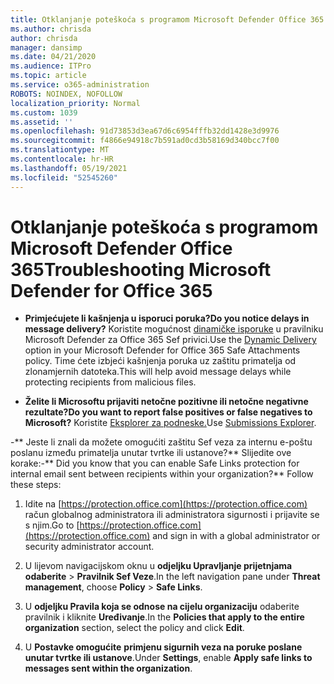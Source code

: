 ```yaml
---
title: Otklanjanje poteškoća s programom Microsoft Defender Office 365
ms.author: chrisda
author: chrisda
manager: dansimp
ms.date: 04/21/2020
ms.audience: ITPro
ms.topic: article
ms.service: o365-administration
ROBOTS: NOINDEX, NOFOLLOW
localization_priority: Normal
ms.custom: 1039
ms.assetid: ''
ms.openlocfilehash: 91d73853d3ea67d6c6954fffb32dd1428e3d9976
ms.sourcegitcommit: f4866e94918c7b591ad0cd3b58169d340bcc7f00
ms.translationtype: MT
ms.contentlocale: hr-HR
ms.lasthandoff: 05/19/2021
ms.locfileid: "52545260"
---
```

# <a name="troubleshooting-microsoft-defender-for-office-365"></a><span data-ttu-id="a67c6-102">Otklanjanje poteškoća s programom Microsoft Defender Office 365</span><span class="sxs-lookup"><span data-stu-id="a67c6-102">Troubleshooting Microsoft Defender for Office 365</span></span>

- <span data-ttu-id="a67c6-103">**Primjećujete li kašnjenja u isporuci poruka?**</span><span class="sxs-lookup"><span data-stu-id="a67c6-103">**Do you notice delays in message delivery?**</span></span> <span data-ttu-id="a67c6-104">Koristite mogućnost [dinamičke isporuke](/microsoft-365/security/office-365-security/dynamic-delivery-and-previewing) u pravilniku Microsoft Defender za Office 365 Sef privici.</span><span class="sxs-lookup"><span data-stu-id="a67c6-104">Use the [Dynamic Delivery](/microsoft-365/security/office-365-security/dynamic-delivery-and-previewing) option in your Microsoft Defender for Office 365 Safe Attachments policy.</span></span> <span data-ttu-id="a67c6-105">Time ćete izbjeći kašnjenja poruka uz zaštitu primatelja od zlonamjernih datoteka.</span><span class="sxs-lookup"><span data-stu-id="a67c6-105">This will help avoid message delays while protecting recipients from malicious files.</span></span>

- <span data-ttu-id="a67c6-106">**Želite li Microsoftu prijaviti netočne pozitivne ili netočne negativne rezultate?**</span><span class="sxs-lookup"><span data-stu-id="a67c6-106">**Do you want to report false positives or false negatives to Microsoft?**</span></span> <span data-ttu-id="a67c6-107">Koristite [Eksplorer za podneske.](https://protection.office.com/reportsubmission)</span><span class="sxs-lookup"><span data-stu-id="a67c6-107">Use [Submissions Explorer](https://protection.office.com/reportsubmission).</span></span>

<span data-ttu-id="a67c6-108">-\*\* Jeste li znali da možete omogućiti zaštitu Sef veza za internu e-poštu poslanu između primatelja unutar tvrtke ili ustanove?\*\* Slijedite ove korake:</span><span class="sxs-lookup"><span data-stu-id="a67c6-108">-\*\* Did you know that you can enable Safe Links protection for internal email sent between recipients within your organization?\*\* Follow these steps:</span></span>

  1. <span data-ttu-id="a67c6-109">Idite na [https://protection.office.com](https://protection.office.com) račun globalnog administratora ili administratora sigurnosti i prijavite se s njim.</span><span class="sxs-lookup"><span data-stu-id="a67c6-109">Go to [https://protection.office.com](https://protection.office.com) and sign in with a global administrator or security administrator account.</span></span>

  2. <span data-ttu-id="a67c6-110">U lijevom navigacijskom oknu u **odjeljku Upravljanje prijetnjama** **odaberite** \> **Pravilnik Sef Veze**.</span><span class="sxs-lookup"><span data-stu-id="a67c6-110">In the left navigation pane under **Threat management**, choose **Policy** \> **Safe Links**.</span></span>

  3. <span data-ttu-id="a67c6-111">U **odjeljku Pravila koja se odnose na cijelu organizaciju** odaberite pravilnik i kliknite **Uređivanje**.</span><span class="sxs-lookup"><span data-stu-id="a67c6-111">In the **Policies that apply to the entire organization** section, select the policy and click **Edit**.</span></span>

  4. <span data-ttu-id="a67c6-112">U **Postavke omogućite** **primjenu sigurnih veza na poruke poslane unutar tvrtke ili ustanove**.</span><span class="sxs-lookup"><span data-stu-id="a67c6-112">Under **Settings**, enable **Apply safe links to messages sent within the organization**.</span></span>
